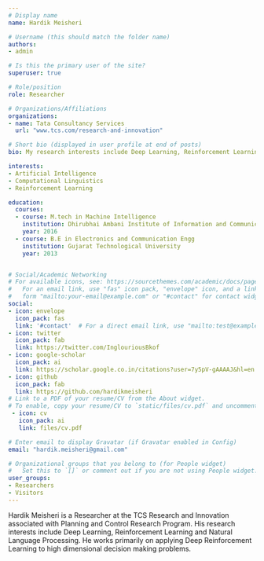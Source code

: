 ```yaml
---
# Display name
name: Hardik Meisheri

# Username (this should match the folder name)
authors:
- admin

# Is this the primary user of the site?
superuser: true

# Role/position
role: Researcher

# Organizations/Affiliations
organizations:
- name: Tata Consultancy Services
  url: "www.tcs.com/research-and-innovation"

# Short bio (displayed in user profile at end of posts)
bio: My research interests include Deep Learning, Reinforcement Learning and Natural Language Processing.

interests:
- Artificial Intelligence
- Computational Linguistics
- Reinforcement Learning

education:
  courses:
  - course: M.tech in Machine Intelligence
    institution: Dhirubhai Ambani Institute of Information and Communication Technology
    year: 2016
  - course: B.E in Electronics and Communication Engg
    institution: Gujarat Technological University
    year: 2013


# Social/Academic Networking
# For available icons, see: https://sourcethemes.com/academic/docs/page-builder/#icons
#   For an email link, use "fas" icon pack, "envelope" icon, and a link in the
#   form "mailto:your-email@example.com" or "#contact" for contact widget.
social:
- icon: envelope
  icon_pack: fas
  link: '#contact'  # For a direct email link, use "mailto:test@example.org".
- icon: twitter
  icon_pack: fab
  link: https://twitter.com/InglouriousBkof
- icon: google-scholar
  icon_pack: ai
  link: https://scholar.google.co.in/citations?user=7y5pV-gAAAAJ&hl=en
- icon: github
  icon_pack: fab
  link: https://github.com/hardikmeisheri
# Link to a PDF of your resume/CV from the About widget.
# To enable, copy your resume/CV to `static/files/cv.pdf` and uncomment the lines below.
 - icon: cv
   icon_pack: ai
   link: files/cv.pdf

# Enter email to display Gravatar (if Gravatar enabled in Config)
email: "hardik.meisheri@gmail.com"

# Organizational groups that you belong to (for People widget)
#   Set this to `[]` or comment out if you are not using People widget.
user_groups:
- Researchers
- Visitors
---
```


Hardik Meisheri is a Researcher at the TCS Research and Innovation associated with Planning and Control Research Program. His research interests include Deep Learning, Reinforcement Learning and Natural Language Processing. He works primarily on applying Deep Reinforcement Learning to high dimensional decision making problems.

